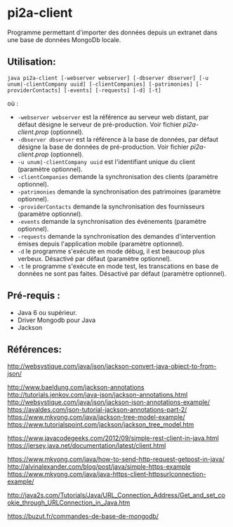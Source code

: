 # pi2a-client

Programme permettant d'importer des données depuis un extranet dans une base de données MongoDb locale.

## Utilisation:
```
java pi2a-client [-webserver webserver] [-dbserver dbserver] [-u unum|-clientCompany uuid] [-clientCompanies] [-patrimonies] [-providerContacts] [-events] [-requests] [-d] [-t] 
```
où :
* ```-webserver webserver``` est la référence au serveur web distant, par défaut désigne le serveur de pré-production. Voir fichier *pi2a-client.prop* (optionnel).
* ```-dbserver dbserver``` est la référence à la base de données, par défaut désigne la base de données de pré-production. Voir fichier *pi2a-client.prop* (optionnel).
* ```-u unum|-clientCompany uuid``` est l'identifiant unique du client (paramètre optionnel).
* ```-clientCompanies``` demande la synchronisation des clients (paramètre optionnel).
* ```-patrimonies``` demande la synchronisation des patrimoines (paramètre optionnel).
* ```-providerContacts``` demande la synchronisation des fournisseurs (paramètre optionnel).
* ```-events``` demande la synchronisation des événements (paramètre optionnel).
* ```-requests``` demande la synchronisation des demandes d'intervention émises depuis l'application mobile (paramètre optionnel).
* ```-d``` le programme s'exécute en mode débug, il est beaucoup plus verbeux. Désactivé par défaut (paramètre optionnel).
* ```-t``` le programme s'exécute en mode test, les transcations en base de données ne sont pas faites. Désactivé par défaut (paramètre optionnel).

## Pré-requis :
- Java 6 ou supérieur.
- Driver Mongodb pour Java
- Jackson

## Références:

http://websystique.com/java/json/jackson-convert-java-object-to-from-json/

http://www.baeldung.com/jackson-annotations
http://tutorials.jenkov.com/java-json/jackson-annotations.html
http://websystique.com/java/json/jackson-json-annotations-example/
https://avaldes.com/json-tutorial-jackson-annotations-part-2/
https://www.mkyong.com/java/jackson-tree-model-example/
https://www.tutorialspoint.com/jackson/jackson_tree_model.htm

https://www.javacodegeeks.com/2012/09/simple-rest-client-in-java.html
https://jersey.java.net/documentation/latest/client.html

https://www.mkyong.com/java/how-to-send-http-request-getpost-in-java/
http://alvinalexander.com/blog/post/java/simple-https-example
https://www.mkyong.com/java/java-https-client-httpsurlconnection-example/

http://java2s.com/Tutorials/Java/URL_Connection_Address/Get_and_set_cookie_through_URLConnection_in_Java.htm

https://buzut.fr/commandes-de-base-de-mongodb/

